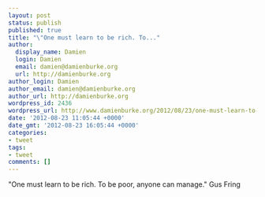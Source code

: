 ```yaml
---
layout: post
status: publish
published: true
title: "\"One must learn to be rich. To..."
author:
  display_name: Damien
  login: Damien
  email: damien@damienburke.org
  url: http://damienburke.org
author_login: Damien
author_email: damien@damienburke.org
author_url: http://damienburke.org
wordpress_id: 2436
wordpress_url: http://www.damienburke.org/2012/08/23/one-must-learn-to-be-rich-to/
date: '2012-08-23 11:05:44 +0000'
date_gmt: '2012-08-23 16:05:44 +0000'
categories:
- tweet
tags:
- tweet
comments: []
---
```

<p>"One must learn to be rich. To be poor, anyone can manage." Gus Fring</p>
